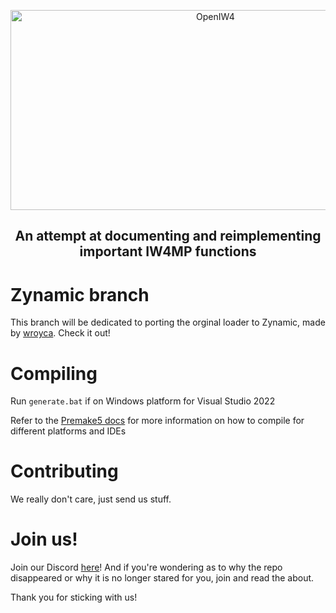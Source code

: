 <p align="center">
  <img width="640" height="320" src="/../assets/logo.png" alt="OpenIW4">
</p>

<h2 align="center"> An attempt at documenting and reimplementing important IW4MP functions </h2>

# Zynamic branch
This branch will be dedicated to porting the orginal loader to Zynamic, made by [wroyca](https://github.com/wroyca/zynamic). Check it out!

# Compiling
Run `generate.bat` if on Windows platform for Visual Studio 2022

Refer to the [Premake5 docs](https://premake.github.io/docs/) for more information on how to compile for different platforms and IDEs

# Contributing
We really don't care, just send us stuff.

# Join us!
Join our Discord [here](https://discord.gg/f6H9Dh8kht)! And if you're wondering as to why the repo disappeared or why it is no longer stared for you, join and read the about.

Thank you for sticking with us!

